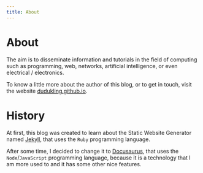 ```yaml
---
title: About
---
```


# About

The aim is to disseminate information and tutorials in the field of computing such as programming, web, networks, artificial intelligence, or even electrical / electronics.

To know a little more about the author of this blog, or to get in touch, visit the website [dudukling.github.io](https://dudukling.github.io).


# History

At first, this blog was created to learn about the Static Website Generator named [Jekyll](https://jekyllrb.com), that uses the `Ruby` ​​programming language.

After some time, I decided to change it to [Docusaurus](https://docusaurus.io), that uses the `Node`/`JavaScript` ​​programming language, because it is a technology that I am more used to and it has some other nice features.

